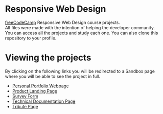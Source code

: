 # Responsive Web Design

[freeCodeCamp](https://www.freecodecamp.org) Responsive Web Design course projects.<br>
All files were made with the intention of helping the developer community.<br>
You can access all the projects and study each one. You can also clone this repository to your profile.

# Viewing the projects

By clicking on the following links you will be redirected to a Sandbox page where you will be able to see the project in full.

* [Personal Portfolio Webpage](https://78z29t.csb.app)
* [Product Landing Page](https://wcd0hl.csb.app)
* [Survey Form](https://wfh9hz.csb.app)
* [Technical Documentation Page](https://ul29ho.csb.app)
* [Tribute Page](https://5szxhu.csb.app)
